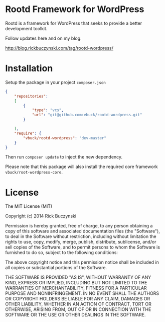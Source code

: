 Rootd Framework for WordPress
=============================

Rootd is a framework for WordPress that seeks to provide a better development toolkit.

Follow updates here and on my blog:

http://blog.rickbuczynski.com/tag/rootd-wordpress/


Installation
============

Setup the package in your project `composer.json`

```json
{
    "repositories": 
    [
        {
            "type": "vcs",
            "url": "git@github.com:vbuck/rootd-wordpress.git"
        }

    ],
    "require": {
        "vbuck/rootd-wordpress": "dev-master"
    }
}
```

Then run `composer update` to inject the new dependency.

Please note that this package will also install the required core framework `vbuck/root-wordpress-core`.


License
=======

The MIT License (MIT)

Copyright (c) 2014 Rick Buczynski

Permission is hereby granted, free of charge, to any person obtaining a copy
of this software and associated documentation files (the "Software"), to deal
in the Software without restriction, including without limitation the rights
to use, copy, modify, merge, publish, distribute, sublicense, and/or sell
copies of the Software, and to permit persons to whom the Software is
furnished to do so, subject to the following conditions:

The above copyright notice and this permission notice shall be included in all
copies or substantial portions of the Software.

THE SOFTWARE IS PROVIDED "AS IS", WITHOUT WARRANTY OF ANY KIND, EXPRESS OR
IMPLIED, INCLUDING BUT NOT LIMITED TO THE WARRANTIES OF MERCHANTABILITY,
FITNESS FOR A PARTICULAR PURPOSE AND NONINFRINGEMENT. IN NO EVENT SHALL THE
AUTHORS OR COPYRIGHT HOLDERS BE LIABLE FOR ANY CLAIM, DAMAGES OR OTHER
LIABILITY, WHETHER IN AN ACTION OF CONTRACT, TORT OR OTHERWISE, ARISING FROM,
OUT OF OR IN CONNECTION WITH THE SOFTWARE OR THE USE OR OTHER DEALINGS IN THE
SOFTWARE.